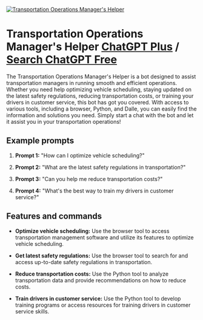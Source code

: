 
[![Transportation Operations Manager's Helper](https://files.oaiusercontent.com/file-mowqvKxi3cn4CxjsmNPWXWB6?se=2123-10-18T13%3A56%3A48Z&sp=r&sv=2021-08-06&sr=b&rscc=max-age%3D31536000%2C%20immutable&rscd=attachment%3B%20filename%3Da353ac2d-6463-4966-a4e7-90cb4b8cd0c1.png&sig=PlfRTUR84IeMmOwBftAepbb%2B2L%2BAnr%2B/E6z/09jzMCk%3D)](https://chat.openai.com/g/g-UNmtSAFJC-transportation-operations-manager-s-helper)

# Transportation Operations Manager's Helper [ChatGPT Plus](https://chat.openai.com/g/g-UNmtSAFJC-transportation-operations-manager-s-helper) / [Search ChatGPT Free](https://gptcall.net/index.html#/?search=Transportation%20Operations%20Manager's%20Helper)

The Transportation Operations Manager's Helper is a bot designed to assist transportation managers in running smooth and efficient operations. Whether you need help optimizing vehicle scheduling, staying updated on the latest safety regulations, reducing transportation costs, or training your drivers in customer service, this bot has got you covered. With access to various tools, including a browser, Python, and Dalle, you can easily find the information and solutions you need. Simply start a chat with the bot and let it assist you in your transportation operations!

## Example prompts

1. **Prompt 1:** "How can I optimize vehicle scheduling?"

2. **Prompt 2:** "What are the latest safety regulations in transportation?"

3. **Prompt 3:** "Can you help me reduce transportation costs?"

4. **Prompt 4:** "What's the best way to train my drivers in customer service?"

## Features and commands

- **Optimize vehicle scheduling:** Use the browser tool to access transportation management software and utilize its features to optimize vehicle scheduling.

- **Get latest safety regulations:** Use the browser tool to search for and access up-to-date safety regulations in transportation.

- **Reduce transportation costs:** Use the Python tool to analyze transportation data and provide recommendations on how to reduce costs.

- **Train drivers in customer service:** Use the Python tool to develop training programs or access resources for training drivers in customer service skills.


